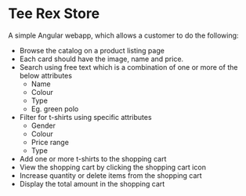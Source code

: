 # Tee Rex Store
A simple Angular webapp, which allows a customer to do the following: 
- Browse the catalog on a product listing page
- Each card should have the image, name and price.
- Search using free text which is a combination of one or more of the below attributes
    - Name
    - Colour
    - Type
    - Eg. green polo 
- Filter for t-shirts using specific attributes
    - Gender 
    - Colour 
    - Price range 
    - Type 
- Add one or more t-shirts to the shopping cart
- View the shopping cart by clicking the shopping cart icon
- Increase quantity or delete items from the shopping cart
- Display the total amount in the shopping cart
